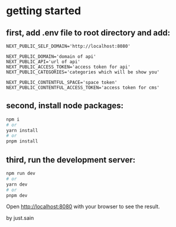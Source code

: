 # getting started

## first, add .env file to root directory and add:

```
NEXT_PUBLIC_SELF_DOMAIN='http://localhost:8080'

NEXT_PUBLIC_DOMAIN='domain of api'
NEXT_PUBLIC_API='url of api'
NEXT_PUBLIC_ACCESS_TOKEN='access token for api'
NEXT_PUBLIC_CATEGORIES='categories which will be show you'

NEXT_PUBLIC_CONTENTFUL_SPACE='space token'
NEXT_PUBLIC_CONTENTFUL_ACCESS_TOKEN='access token for cms'
```

## second, install node packages:

```bash
npm i
# or
yarn install
# or
pnpm install
```

## third, run the development server:

```bash
npm run dev
# or
yarn dev
# or
pnpm dev
```

Open [http://localhost:8080](http://localhost:8080) with your browser to see the result.

by just.sain
